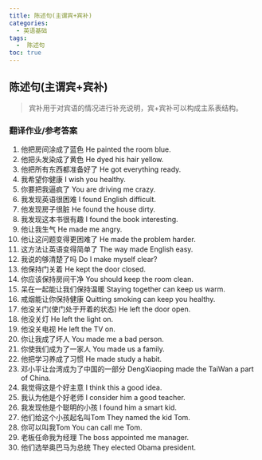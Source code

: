 ```yaml
---
title: 陈述句(主谓宾+宾补)
categories:
  - 英语基础
tags:
  -  陈述句
toc: true 
---
```


## 陈述句(主谓宾+宾补)

> 宾补用于对宾语的情况进行补充说明，宾+宾补可以构成主系表结构。

### 翻译作业/参考答案

1. 他把房间涂成了蓝色 He painted the room blue.
2. 他把头发染成了黄色 He dyed his hair yellow.
3. 他把所有东西都准备好了 He got	everything ready. 
4. 我希望你健康 I wish you healthy.
5. 你要把我逼疯了 You are driving	me crazy.
6. 我发现英语很困难 I found English difficult.
7. 他发现房子很脏 He found the house dirty.
8. 我发现这本书很有趣 I found the book interesting.
9.  他让我生气  He made me angry.
10. 他让这问题变得更困难了 He made the problem harder.
11. 这方法让英语变得简单了 The way made English easy.
12. 我说的够清楚了吗  Do I make myself clear?
13. 他保持门关着 He kept the door closed.
14. 你应该保持房间干净 You should keep the room clean.
15. 呆在一起能让我们保持温暖  Staying together can keep us warm.
16. 戒烟能让你保持健康  Quitting smoking can keep you healthy.
17. 他没关门(使门处于开着的状态) He left the door open.
18. 他没关灯 He left the light on.
19. 他没关电视 He left the TV on.
20. 你让我成了坏人 You made me a bad person.
21. 你使我们成为了一家人 You made us a family.
22. 他把学习养成了习惯 He made study a habit.
23. 邓小平让台湾成为了中国的一部分 DengXiaoping made  the TaiWan a part of China.
24. 我觉得这是个好主意 I think this a good idea.
25. 我认为他是个好老师  I consider him a good teacher.
26. 我发现他是个聪明的小孩 I found him  a smart kid.
27. 他们给这个小孩起名叫Tom They named the kid Tom.
28. 你可以叫我Tom You can call me Tom.
29. 老板任命我为经理 The  boss	appointed	me	manager.
30. 他们选举奥巴马为总统 They	elected	Obama	president.


